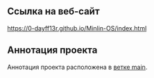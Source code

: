 ## Ссылка на веб-сайт

https://0-dayff13r.github.io/Minlin-OS/index.html

## Аннотация проекта

Аннотация проекта расположена в [ветке main](https://github.com/0-DAyFF13R/Minlin-OS/tree/main).
